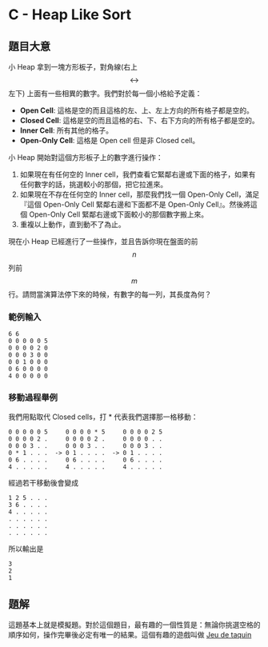 # C - Heap Like Sort

## 題目大意

小 Heap 拿到一塊方形板子，對角線(右上 $$\leftrightarrow$$ 左下) 上面有一些相異的數字。我們對於每一個小格給予定義：

* **Open Cell**: 這格是空的而且這格的左、上、左上方向的所有格子都是空的。
* **Closed Cell**:
這格是空的而且這格的右、下、右下方向的所有格子都是空的。
* **Inner Cell**:
所有其他的格子。
* **Open-Only Cell**: 這格是 Open cell 但是非 Closed cell。

小 Heap 開始對這個方形板子上的數字進行操作：

1. 如果現在有任何空的 Inner cell，我們查看它緊鄰右邊或下面的格子，如果有任何數字的話，挑選較小的那個，把它拉進來。
2. 如果現在不存在任何空的 Inner cell，那麼我們找一個 Open-Only Cell，滿足『這個 Open-Only Cell 緊鄰右邊和下面都不是 Open-Only Cell』。然後將這個 Open-Only Cell 緊鄰右邊或下面較小的那個數字搬上來。
3. 重複以上動作，直到動不了為止。

現在小 Heap 已經進行了一些操作，並且告訴你現在盤面的前 $$n$$ 列前 $$m$$ 行。請問當演算法停下來的時候，有數字的每一列，其長度為何？

### 範例輸入

```
6 6
0 0 0 0 0 5
0 0 0 0 2 0
0 0 0 3 0 0
0 0 1 0 0 0
0 6 0 0 0 0
4 0 0 0 0 0
```

### 移動過程舉例

我們用點取代 Closed cells，打 * 代表我們選擇那一格移動：

```
0 0 0 0 0 5     0 0 0 0 * 5     0 0 0 0 2 5
0 0 0 0 2 .     0 0 0 0 2 .     0 0 0 0 . .
0 0 0 3 . .     0 0 0 3 . .     0 0 0 3 . .
0 * 1 . . .  -> 0 1 . . . .  -> 0 1 . . . .
0 6 . . . .     0 6 . . . .     0 6 . . . . 
4 . . . . .     4 . . . . .     4 . . . . .
```

經過若干移動後會變成

```
1 2 5 . . .
3 6 . . . .
4 . . . . .
. . . . . .
. . . . . .
. . . . . .
```

所以輸出是

```
3
2
1
```

## 題解

這題基本上就是模擬題。對於這個題目，最有趣的一個性質是：無論你挑選空格的順序如何，操作完畢後必定有唯一的結果。這個有趣的遊戲叫做 [Jeu de taquin](http://en.wikipedia.org/wiki/Jeu_de_taquin)